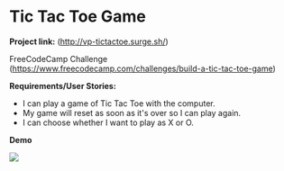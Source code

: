 # Tic Tac Toe Game

**Project link:** (http://vp-tictactoe.surge.sh/)

FreeCodeCamp Challenge (https://www.freecodecamp.com/challenges/build-a-tic-tac-toe-game)

**Requirements/User Stories:**

* I can play a game of Tic Tac Toe with the computer.
* My game will reset as soon as it's over so I can play again.
* I can choose whether I want to play as X or O.

**Demo**

![](https://media.giphy.com/media/26u48VBt5eMwQYBcA/giphy.gif)
